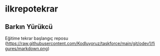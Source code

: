 # ilkrepotekrar
## Barkın Yürükcü
Eğitime tekrar başlangıç reposu
(https://raw.githubusercontent.com/Kodluyoruz/taskforce/main/git/odev1/figures/markdown.png)


